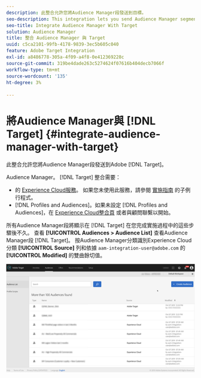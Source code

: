 ```yaml
---
description: 此整合允許您將Audience Manager段發送到目標。
seo-description: This integration lets you send Audience Manager segments to Target.
seo-title: Integrate Audience Manager With Target
solution: Audience Manager
title: 整合 Audience Manager 與 Target
uuid: c5ca2101-99fb-4178-9839-3ec5b605c040
feature: Adobe Target Integration
exl-id: a8486778-305a-4f09-a4f8-0e412369228c
source-git-commit: 319be4dade263c5274624f07616b404decb7066f
workflow-type: tm+mt
source-wordcount: '135'
ht-degree: 3%

---
```


# 將Audience Manager與 [!DNL Target] {#integrate-audience-manager-with-target}

此整合允許您將Audience Manager段發送到Adobe [!DNL Target]。

Audience Manager。 [!DNL Target] 整合需要：

* 的 [Experience Cloud服務](https://experienceleague.adobe.com/docs/id-service/using/home.html)。 如果您未使用此服務，請參閱 [實施指南](https://experienceleague.adobe.com/docs/id-service/using/implementation/implementation-guides.html) 的子例行程式。
* [!DNL Profiles and Audiences]。如果未設定 [!DNL Profiles and Audiences]，在 [Experience Cloud整合頁](https://adobe.allegiancetech.com/cgi-bin/qwebcorporate.dll?idx=X8SVES) 或者與顧問聯繫以開始。

所有Audience Manager段將顯示在 [!DNL Target] 在您完成實施過程中的這些步驟後不久。 查看 **[!UICONTROL Audiences > Audience List]** 查看Audience Manager段 [!DNL Target]。 按Audience Manager分類識別Experience Cloud分類 **[!UICONTROL Source]** 列和依據 `aam-integration-user@adobe.com` 的 **[!UICONTROL Modified]** 的雙曲餘切值。

![](../assets/target.png)
